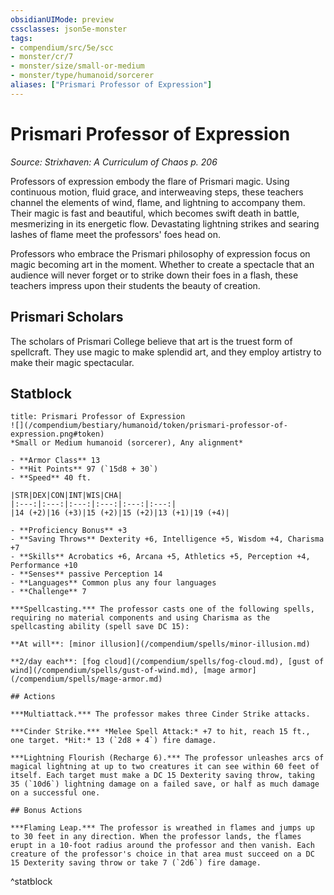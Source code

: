 ```yaml
---
obsidianUIMode: preview
cssclasses: json5e-monster
tags:
- compendium/src/5e/scc
- monster/cr/7
- monster/size/small-or-medium
- monster/type/humanoid/sorcerer
aliases: ["Prismari Professor of Expression"]
---
```

# Prismari Professor of Expression
*Source: Strixhaven: A Curriculum of Chaos p. 206*  

Professors of expression embody the flare of Prismari magic. Using continuous motion, fluid grace, and interweaving steps, these teachers channel the elements of wind, flame, and lightning to accompany them. Their magic is fast and beautiful, which becomes swift death in battle, mesmerizing in its energetic flow. Devastating lightning strikes and searing lashes of flame meet the professors' foes head on.

Professors who embrace the Prismari philosophy of expression focus on magic becoming art in the moment. Whether to create a spectacle that an audience will never forget or to strike down their foes in a flash, these teachers impress upon their students the beauty of creation.

## Prismari Scholars

The scholars of Prismari College believe that art is the truest form of spellcraft. They use magic to make splendid art, and they employ artistry to make their magic spectacular.

## Statblock

```ad-statblock
title: Prismari Professor of Expression
![](/compendium/bestiary/humanoid/token/prismari-professor-of-expression.png#token)
*Small or Medium humanoid (sorcerer), Any alignment*

- **Armor Class** 13 
- **Hit Points** 97 (`15d8 + 30`)
- **Speed** 40 ft.

|STR|DEX|CON|INT|WIS|CHA|
|:---:|:---:|:---:|:---:|:---:|:---:|
|14 (+2)|16 (+3)|15 (+2)|15 (+2)|13 (+1)|19 (+4)|

- **Proficiency Bonus** +3
- **Saving Throws** Dexterity +6, Intelligence +5, Wisdom +4, Charisma +7
- **Skills** Acrobatics +6, Arcana +5, Athletics +5, Perception +4, Performance +10
- **Senses** passive Perception 14
- **Languages** Common plus any four languages
- **Challenge** 7

***Spellcasting.*** The professor casts one of the following spells, requiring no material components and using Charisma as the spellcasting ability (spell save DC 15):

**At will**: [minor illusion](/compendium/spells/minor-illusion.md)

**2/day each**: [fog cloud](/compendium/spells/fog-cloud.md), [gust of wind](/compendium/spells/gust-of-wind.md), [mage armor](/compendium/spells/mage-armor.md)

## Actions

***Multiattack.*** The professor makes three Cinder Strike attacks.

***Cinder Strike.*** *Melee Spell Attack:* +7 to hit, reach 15 ft., one target. *Hit:* 13 (`2d8 + 4`) fire damage.

***Lightning Flourish (Recharge 6).*** The professor unleashes arcs of magical lightning at up to two creatures it can see within 60 feet of itself. Each target must make a DC 15 Dexterity saving throw, taking 35 (`10d6`) lightning damage on a failed save, or half as much damage on a successful one.

## Bonus Actions

***Flaming Leap.*** The professor is wreathed in flames and jumps up to 30 feet in any direction. When the professor lands, the flames erupt in a 10-foot radius around the professor and then vanish. Each creature of the professor's choice in that area must succeed on a DC 15 Dexterity saving throw or take 7 (`2d6`) fire damage.
```
^statblock